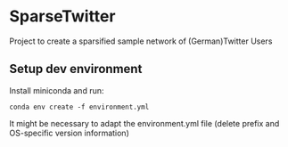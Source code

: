 # SparseTwitter
Project to create a sparsified sample network of (German)Twitter Users


## Setup dev environment

Install miniconda and run:

```
conda env create -f environment.yml
```

It might be necessary to adapt the environment.yml file (delete prefix and OS-specific version information)
